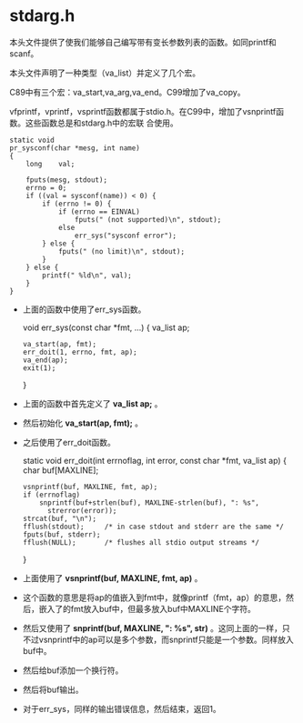 # stdarg.h

本头文件提供了使我们能够自己编写带有变长参数列表的函数。如同printf和scanf。

本头文件声明了一种类型（va_list）并定义了几个宏。

C89中有三个宏：va_start,va_arg,va_end。C99增加了va_copy。

vfprintf，vprintf，vsprintf函数都属于stdio.h。在C99中，增加了vsnprintf函数。这些函数总是和stdarg.h中的宏联
合使用。

    
    
    static void
    pr_sysconf(char *mesg, int name)
    {
    	long	val;
    
    	fputs(mesg, stdout);
    	errno = 0;
    	if ((val = sysconf(name)) < 0) {
    		if (errno != 0) {
    			if (errno == EINVAL)
    				fputs(" (not supported)\n", stdout);
    			else
    				err_sys("sysconf error");
    		} else {
    			fputs(" (no limit)\n", stdout);
    		}
    	} else {
    		printf(" %ld\n", val);
    	}
    }
    

  * 上面的函数中使用了err_sys函数。 
    
    
    void
    err_sys(const char *fmt, ...)
    {
    	va_list		ap;
    
    	va_start(ap, fmt);
    	err_doit(1, errno, fmt, ap);
    	va_end(ap);
    	exit(1);
    }
    

  * 上面的函数中首先定义了 **va_list ap;** 。 
  * 然后初始化 **va_start(ap, fmt);** 。 
  * 之后使用了err_doit函数。 
    
    
    static void
    err_doit(int errnoflag, int error, const char *fmt, va_list ap)
    {
    	char	buf[MAXLINE];
    
    	vsnprintf(buf, MAXLINE, fmt, ap);
    	if (errnoflag)
    		snprintf(buf+strlen(buf), MAXLINE-strlen(buf), ": %s",
    		  strerror(error));
    	strcat(buf, "\n");
    	fflush(stdout);		/* in case stdout and stderr are the same */
    	fputs(buf, stderr);
    	fflush(NULL);		/* flushes all stdio output streams */
    }
    

  * 上面使用了 **vsnprintf(buf, MAXLINE, fmt, ap)** 。 
  * 这个函数的意思是将ap的值嵌入到fmt中，就像printf（fmt，ap）的意思，然后，嵌入了的fmt放入buf中，但最多放入buf中MAXLINE个字符。 
  * 然后又使用了 **snprintf(buf, MAXLINE, ": %s", str)** 。这同上面的一样，只不过vsnprintf中的ap可以是多个参数，而snprintf只能是一个参数。同样放入buf中。 
  * 然后给buf添加一个换行符。 
  * 然后将buf输出。 
  * 对于err_sys，同样的输出错误信息，然后结束，返回1。 

